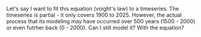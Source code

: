 Let's say I want to fit this equation (voight's law) to a timeseries. The timeseries is partial - it only covers 1900 to 2025. However, the actual process that its modeling may have occurred over 500 years (1500 - 2000) or even futrher back (0 - 2000). Can I still model it? With the equation?